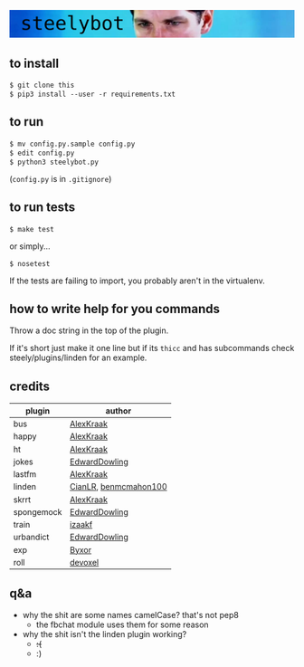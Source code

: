 ![banner](banner.png)

## to install  

```
$ git clone this
$ pip3 install --user -r requirements.txt
```

## to run
```
$ mv config.py.sample config.py
$ edit config.py
$ python3 steelybot.py
```
(`config.py` is in `.gitignore`)

## to run tests
```
$ make test
```
or simply...
```
$ nosetest
```

If the tests are failing to import, you probably aren't in the virtualenv.

## how to write help for you commands

Throw a doc string in the top of the plugin.

If it's short just make it one line but if its `thicc` and has subcommands check
steely/plugins/linden for an example.

## credits
|plugin|author|
|---|---|
|bus|[AlexKraak](https://github.com/AlexKraak)|
|happy|[AlexKraak](https://github.com/AlexKraak)|
|ht|[AlexKraak](https://github.com/AlexKraak)|
|jokes|[EdwardDowling](https://github.com/EdwardDowling)|
|lastfm|[AlexKraak](https://github.com/AlexKraak)|
|linden|[CianLR](https://github.com/CianLR), [benmcmahon100](https://github.com/benmcmahon100)|
|skrrt|[AlexKraak](https://github.com/AlexKraak)|
|spongemock|[EdwardDowling](https://github.com/EdwardDowling)|
|train|[izaakf](https://github.com/izaakf)|
|urbandict|[EdwardDowling](https://github.com/EdwardDowling)|
|exp|[Byxor](https://github.com/Byxor)|
|roll|[devoxel](https://github.com/devoxel)|

## q&a

- why the shit are some names camelCase? that's not pep8
  - the fbchat module uses them for some reason
- why the shit isn't the linden plugin working?
  - ~~:(~~
  - :)
